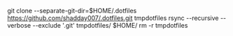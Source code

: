 git clone --separate-git-dir=$HOME/.dotfiles https://github.com/shadday007/.dotfiles.git tmpdotfiles
rsync --recursive --verbose --exclude '.git' tmpdotfiles/ $HOME/
rm -r tmpdotfiles